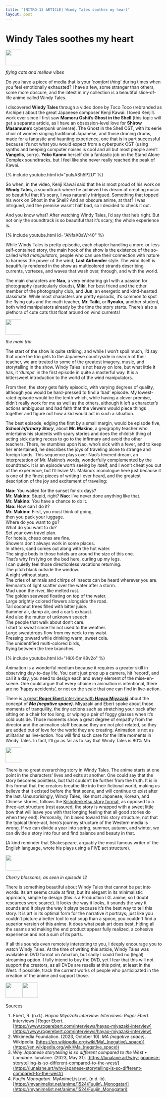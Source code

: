 ```yaml
---
title: "[NITRO-13 ARTICLE] Windy Tales soothes my heart"
layout: post
---
```



# Windy Tales soothes my heart


<img width="50vw" src="{{ site.url }}/assets/img/articles//windy-tales/1.png"/>

*flying cats and mellow vibes*

Do you have a piece of media that is your ‘_comfort thing_’ during times when you feel emotionally exhausted? I have a few, some stranger than others, some more obscure, and the latest in my collection is a beautiful slice-of-life anime called Windy Tales.

I discovered **Windy Tales** through a video done by Toco Toco (rebranded as Archipel) about the great Japanese composer Kenji Kawai. I loved Kenji’s work ever since I first saw **Mamoru Oshii’s Ghost in the Shell** (this topic will get a separate article, as I have an obsession-level love for **Shirow Masamune**’s cyberpunk universe). The Ghost in the Shell OST, with its eerie choir of women singing traditional Japanese, and those droning drums, made for a fantastic and haunting experience, one that is in part successful because it’s not what you would expect from a cyberpunk OST (using synths and beeping computer noises is cool and all but most people aren’t **Vangelis**, sorry). **Yoko Kanno** herself did a fantastic job on the Stand Alone Complex soundtracks, but I feel like she never really reached the peak of Kawai.

{% include youtube.html id="puIsASh5P2U" %}

So when, in the video, Kenji Kawai said that he is most proud of his work on **Windy Tales**, a soundtrack where he achieved his dream of creating music so beautiful that it’s scary, I was naturally intrigued. Something that topped his work on Ghost in the Shell? And an obscure anime, at that? I was intrigued, and the premise wasn’t half bad, so I decided to check it out.

And you know what? After watching Windy Tales, I’d say that he’s right. But not only the soundtrack is so beautiful that it’s scary; the whole experience is.

{% include youtube.html id="ANfaX0aWr40" %}

While Windy Tales is pretty episodic, each chapter handling a more-or-less self-contained story, the main hook of the show is the existence of the so-called _wind manipulators_, people who can use their connection with nature to harness the power of the wind, **Last Airbender** style. The wind itself is beautifully rendered in the show as multicolored strands describing currents, vortexes, and waves that wash over, through, and with the world.

The main characters are **Nao**, a very endearing girl with a passion for photography (particularly clouds), **Miki**, her best friend and the other member of the photography club, and **Jun**, an energetic and kind-hearted classmate. While most characters are pretty episodic, it’s common to spot the flying cats and the math teacher, **Mr. Taiki**, or **Ryouko**, another student, both wind manipulators already by the time the story starts. There’s also a plethora of cute cats that float around on wind currents!

<img width="50vw" src="{{ site.url }}/assets/img/articles//windy-tales/2.png"/>

*the main trio*

The start of the show is quite striking, and while I won’t spoil much, I’d say that once the trio gets to the Japanese countryside in search of their teacher, we are treated to some of the greatest imagery, music, and storytelling in the show. Windy Tales is not heavy on lore, but what little it has, it ‘_dumps_’ in the first episode in quite a masterful way. It is a bittersweet introduction to the world of the wind manipulators.

From then, the story gets fairly episodic, with varying degrees of quality, although you would be hard-pressed to find a ‘bad’ episode. My lowest-rated episode would be the tenth which, while having a clever premise, didn’t really work for me as well as the others, although it left a character’s actions ambiguous and had faith that the viewers would piece things together and figure out how a kid would act in such a situation.

The best episode, edging the first by a small margin, would be episode five, **_School Infirmary Story_**, about **Mr. Makino**, a geography teacher who entertains his students with scary stories and does the childish thing of acting sick during recess to go to the infirmary and avoid the other teachers. There, he stumbles upon Nao, who’s sick with a fever, and to keep her entertained, he describes the joys of traveling alone to strange and foreign lands. This sequence plays over Nao’s fevered dream, an interpretation of Mr. Makino’s words, wonderfully complemented by the soundtrack. It is an episode worth seeing by itself, and I won’t cheat you out of the experience, but I’ll leave Mr. Makino’s monologue here just because it is one of the finest pieces of writing I ever heard, and the greatest description of the joy and excitement of traveling:

**Nao:** You waited for the sunset for six days?  
**Mr. Makino:** Stupid, right?
**Nao:** I’ve never done anything like that.  
**Mr. Makino:** You have a chance to do it.  
**Nao:** How can I do it?  
**Mr. Makino:** First, you must think of going,  
then you pack your luggage.  
Where do you want to go?  
What do you want to do?  
Set your own travel plan.  
For hotels, cheap ones are fine.  
Showers don’t always work in some places.  
In others, sand comes out along with the hot water.  
The single beds in those hotels are around the size of this one.  
That’s why I’m lying on the bed here, curling up my legs.  
I can quietly feel those directionless vacations returning.  
The pitch black outside the window.  
A night without stars.  
The cries of animals and chirps of insects can be heard wherever you are.  
Remnants of light scatter over the water after a storm.  
Mud upon the river, like melted rust.  
The golden seaweed floating on top of the water.  
Large brightly colored flowers alongside the road.  
Tall coconut trees filled with bitter juice.  
Summer air, damp air, and a car’s exhaust.  
And also the mutter of unknown speech.  
The people that walk about don’t care.  
I start to sweat since I’m not used to the weather.  
Large sweatdrops flow from my neck to my waist.  
Pressing onward while drinking warm, sweet cola.  
The unidentified multi-colored birds,  
flying between the tree branches.

{% include youtube.html id="HkX-5mK8v2o" %}

Animation is a wonderful medium because it requires a greater skill in observing day-to-day life. You can’t just prop up a camera, hit ‘record’, and call it a day, you need to design each and every element of the mise-en-scene. One could argue that every choice in animation is intentional, there are no ‘happy accidents’, or not on the scale that one can find in live-action.

There is [a great **Roger Ebert** interview with **Hayao Miyazaki**](https://www.rogerebert.com/interviews/hayao-miyazaki-interview) about the concept of **_Ma (negative space)_**. Miyazaki and Ebert spoke about those moments of tranquility, the tiny actions such as stretching your back after sitting on a chair for too long, or wiping a pair of foggy glasses when it’s cold outside. Those moments show a great degree of empathy from the director and the animation staff because they are not plot-related, so they are added out of love for the world they are creating. Animation is not as utilitarian as live-action. You will find such care for the little moments in Windy Tales. In fact, I’ll go as far as to say that Windy Tales is 80% _Ma_.

<img width="50vw" src="{{ site.url }}/assets/img/articles//windy-tales/3.png"/>

There is no great overarching story in Windy Tales. The anime starts at one point in the characters’ lives and exits at another. One could say that the story becomes pointless, but that couldn’t be further from the truth. It is in this format that the creators breathe life into their fictional world, making us believe that it existed before the first scene, and will continue to exist after the last. Unsurprisingly, Windy Tales, like most Japanese, Korean, and Chinese stories, follows the [Kishotenketsu story format](https://lunalane.art/why-japanese-storytelling-is-so-different-compared-to-the-west/#post-images-1), as opposed to a three-act structure (rest assured, the story is wrapped with a sweet little bow that will leave you with that longing feeling that all good stories do when they end). Personally, I’m biased toward this story structure, not that the typical three-act, hero’s journey structure of the Western media is wrong. If we can divide a year into spring, summer, autumn, and winter, we can divide a story into four and find balance and beauty in that.

(A kind reminder that Shakespeare, arguably the most famous writer of the English language, wrote his plays using a FIVE act structure).

<img width="50vw" src="{{ site.url }}/assets/img/articles//windy-tales/4.png"/>

*Cherry blossoms, as seen in episode 12*

There is something beautiful about Windy Tales that cannot be put into words. Its art seems crude at first, but it’s elegant in its minimalistic approach, simple by design (this is a Production I.G. anime, so I doubt resources were scarce). It looks the way it looks, it sounds the way it sounds and it plays the way it plays because it’s the best way to tell this story. It is art in its optimal form for the narrative it portrays; just like you couldn’t picture a better tool to eat soup than a spoon, you couldn't find a superior version of this anime. It does what peak art does best, hiding all the seams and making the end product appear fully realized, a cohesive experience and not a sum of its parts.

If all this sounds even remotely interesting to you, I deeply encourage you to watch Windy Tales. At the time of writing this article, Windy Tales was available in DVD format on Amazon, but sadly I could find no (legal) streaming option. I fully intend to buy the DVD, yet I fear that this will not support the creators, as all DVDs are resells at this point, at least in the West. If possible, track the current works of people who participated in the creation of the anime and support those.

<img width="50vw" src="{{ site.url }}/assets/img/articles//windy-tales/5.png"/>

<img width="50vw" src="{{ site.url }}/assets/img/articles//windy-tales/6.png"/>

Sources

1.  Ebert, R. (n.d.). _Hayao Miyazaki interview: Interviews: Roger Ebert_. Interviews | Roger Ebert. [https://www.rogerebert.com/interviews/hayao-miyazaki-interview](https://www.rogerebert.com/interviews/hayao-miyazaki-interview)
2.  Wikimedia Foundation. (2023, October 10). _MA (negative space)_. Wikipedia. [https://en.wikipedia.org/wiki/Ma\_(negative\_space)](https://en.wikipedia.org/wiki/Ma_(negative_space))
3.  _Why Japanese storytelling is so different compared to the West • Lunalane_. lunalane. (2023, May 31). [https://lunalane.art/why-japanese-storytelling-is-so-different-compared-to-the-west/](https://lunalane.art/why-japanese-storytelling-is-so-different-compared-to-the-west/)
4.  _Fuujin Monogatari_. MyAnimeList.net. (n.d.-b). [https://myanimelist.net/anime/1524/Fuujin\_Monogatari](https://myanimelist.net/anime/1524/Fuujin_Monogatari)

